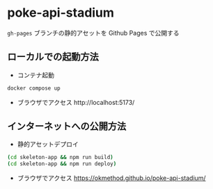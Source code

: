 # poke-api-stadium

`gh-pages` ブランチの静的アセットを Github Pages で公開する

## ローカルでの起動方法

- コンテナ起動
```sh
docker compose up
```

- ブラウザでアクセス
http://localhost:5173/

## インターネットへの公開方法

- 静的アセットデプロイ
```sh
(cd skeleton-app && npm run build)
(cd skeleton-app && npm run deploy)
```

- ブラウザでアクセス
https://okmethod.github.io/poke-api-stadium/
